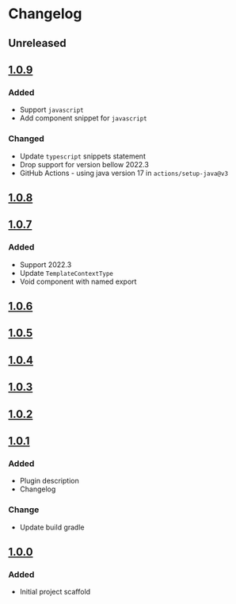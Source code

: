 # Changelog

## Unreleased

## [1.0.9]

### Added
- Support `javascript`
- Add component snippet for `javascript`

### Changed
- Update `typescript` snippets statement
- Drop support for version bellow 2022.3
- GitHub Actions - using java version 17 in `actions/setup-java@v3`

## [1.0.8]

## [1.0.7]

### Added
- Support 2022.3
- Update `TemplateContextType`
- Void component with named export

## [1.0.6]

## [1.0.5]

## [1.0.4]

## [1.0.3]

## [1.0.2]

## [1.0.1]

### Added
- Plugin description
- Changelog

### Change
- Update build gradle

## [1.0.0]

### Added
- Initial project scaffold

[1.0.9]: https://github.com/hnggngn/solid-snippets/compare/v1.0.8...v1.0.9
[1.0.8]: https://github.com/hnggngn/solid-snippets/compare/v1.0.7...v1.0.8
[1.0.7]: https://github.com/hnggngn/solid-snippets/compare/v1.0.6...v1.0.7
[1.0.6]: https://github.com/hnggngn/solid-snippets/compare/v1.0.5...v1.0.6
[1.0.5]: https://github.com/hnggngn/solid-snippets/compare/v1.0.4...v1.0.5
[1.0.4]: https://github.com/hnggngn/solid-snippets/compare/v1.0.3...v1.0.4
[1.0.3]: https://github.com/hnggngn/solid-snippets/compare/v1.0.2...v1.0.3
[1.0.2]: https://github.com/hnggngn/solid-snippets/compare/v1.0.1...v1.0.2
[1.0.1]: https://github.com/hnggngn/solid-snippets/commits/v1.0.1
[1.0.0]: https://github.com/hnggngn/solid-snippets/commits
